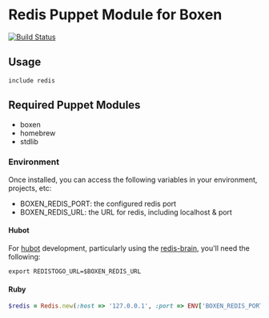 # Redis Puppet Module for Boxen

[![Build Status](https://travis-ci.org/boxen/puppet-redis.png?branch=master)](https://travis-ci.org/boxen/puppet-redis)

## Usage

```puppet
include redis
```

## Required Puppet Modules

* boxen
* homebrew
* stdlib

### Environment

Once installed, you can access the following variables in your environment, projects, etc:

* BOXEN_REDIS_PORT: the configured redis port
* BOXEN_REDIS_URL: the URL for redis, including localhost & port

#### Hubot

For [hubot](https://github.com/github/hubot) development, particularly using the [redis-brain](https://github.com/github/hubot-scripts/blob/master/src/scripts/redis-brain.coffee), you'll need the following:

```shell
export REDISTOGO_URL=$BOXEN_REDIS_URL
```

#### Ruby

```ruby
$redis = Redis.new(:host => '127.0.0.1', :port => ENV['BOXEN_REDIS_PORT'] || '6379')
```
